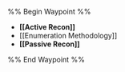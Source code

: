 %% Begin Waypoint %%
- **[[Active Recon]]**
- [[Enumeration Methodology]]
- **[[Passive Recon]]**

%% End Waypoint %%
